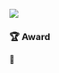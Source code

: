 <p >
    <img src="https://capsule-render.vercel.app/api?type=waving&color=E3A6AE&height=250&section=header&text=Hyeyeon%20kim&fontSize=60&animation=fadeIn&fontAlignY=38&desc=Welcome%20to%20Hyeyeon's%20Github&descAlignY=55&descAlign=62&fontColor=fff"/>
</p>


### 🏆 Award

🥇 

